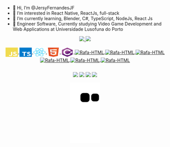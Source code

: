 - 👋 Hi, I’m @JersyFernandesJF
- 👀 I’m interested in React Native, ReactJs, full-stack
- 🌱 I’m currently learning, Blender, C#, TypeScript, NodeJs, React Js
- 🎒 Engineer Software, Currently studying Video Game Development and Web Applications at Universidade Lusofuna do Porto


<div align="center">
  <a href="https://github.com/jersyfernandesjf">
  <img height="180em" src="https://github-readme-stats.vercel.app/api?username=jersyfernandesjf&show_icons=true&theme=dracula&include_all_commits=true&count_private=true"/>
  <img height="180em" src="https://github-readme-stats.vercel.app/api/top-langs/?username=jersyfernandesjf&layout=compact&langs_count=7&theme=dracula"/>
</div>
 <div align= "center">
<div style="display: inline_block"><br>
  <img align="center" alt="Rafa-Js" height="30" width="40" src="https://raw.githubusercontent.com/devicons/devicon/master/icons/javascript/javascript-plain.svg">
  <img align="center" alt="Rafa-Ts" height="30" width="40" src="https://raw.githubusercontent.com/devicons/devicon/master/icons/typescript/typescript-plain.svg">
  <img align="center" alt="Rafa-React" height="30" width="40" src="https://raw.githubusercontent.com/devicons/devicon/master/icons/react/react-original.svg">
  <img align="center" alt="Rafa-HTML" height="30" width="40" src="https://raw.githubusercontent.com/devicons/devicon/master/icons/html5/html5-original.svg">
  <img align="center" alt="Rafa-Csharp" height="30" width="40" src="https://raw.githubusercontent.com/devicons/devicon/master/icons/csharp/csharp-original.svg">
 <img align="center" alt="Rafa-HTML" height="30" width="40" src="https://cdn.jsdelivr.net/gh/devicons/devicon/icons/mysql/mysql-original.svg" />
<img align="center" alt="Rafa-HTML" height="30" width="40" src="https://cdn.jsdelivr.net/gh/devicons/devicon/icons/nodejs/nodejs-original-wordmark.svg" />
<img align="center" alt="Rafa-HTML" height="30" width="40"  src="https://cdn.jsdelivr.net/gh/devicons/devicon/icons/photoshop/photoshop-plain.svg" />
<img align="center" alt="Rafa-HTML" height="30" width="40"
     src="https://cdn.jsdelivr.net/gh/devicons/devicon/icons/redux/redux-original.svg" />
<img align="center" alt="Rafa-HTML" height="30" width="40"
     src="https://cdn.jsdelivr.net/gh/devicons/devicon/icons/blender/blender-original.svg" />

<img align="center" alt="Rafa-HTML" height="30" width="40" src="https://cdn.jsdelivr.net/gh/devicons/devicon/icons/unity/unity-original.svg" />
          
          
          
          
          
          
</div>
  
  ##
 
<div> 
 
  <a href="https://instagram.com/jersy_fernandes" target="_blank"><img src="https://img.shields.io/badge/-Instagram-%23E4405F?style=for-the-badge&logo=instagram&logoColor=white" target="_blank"></a>
 <a href="https://discord.gg/jersyfernandes#2700" target="_blank"><img src="https://img.shields.io/badge/Discord-7289DA?style=for-the-badge&logo=discord&logoColor=white" target="_blank"></a> 
  <a href = "mailto:jersysilvafernandes@gmail.com"><img src="https://img.shields.io/badge/-Gmail-%23333?style=for-the-badge&logo=gmail&logoColor=white" target="_blank"></a>
  <a href="https://www.linkedin.com/in/jersy-fernandes-070840238" target="_blank"><img src="https://img.shields.io/badge/-LinkedIn-%230077B5?style=for-the-badge&logo=linkedin&logoColor=white" target="_blank"></a> 
 
  ![Snake animation](https://github.com/rafaballerini/rafaballerini/blob/output/github-contribution-grid-snake.svg)
   </div>
</div>
